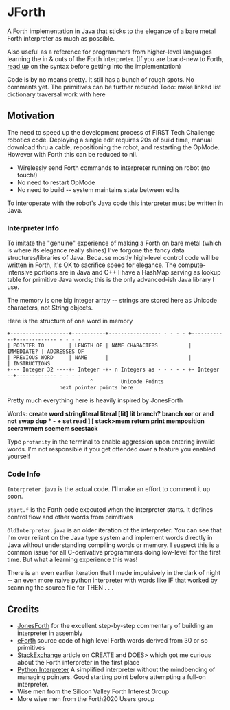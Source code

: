 # JForth
A Forth implementation in Java that sticks to the elegance of a bare metal Forth interpreter as much as possible.

Also useful as a reference for programmers from higher-level languages learning the in & outs of the Forth interpreter. (If you are brand-new to Forth, [read up](http://galileo.phys.virginia.edu/classes/551.jvn.fall01/primer.htm) on the syntax before getting into the implementation)

Code is by no means pretty. It still has a bunch of rough spots. No comments yet. The primitives can be further reduced
Todo: make linked list dictionary traversal work with here

## Motivation
The need to speed up the development process of FIRST Tech Challenge robotics code. Deploying a single edit requires 20s of build time, manual download thru a cable, repositioning the robot, and restarting the OpMode. 
However with Forth this can be reduced to nil.
- Wirelessly send Forth commands to interpreter running on robot (no touch!)
- No need to restart OpMode
- No need to build -- system maintains state between edits

To interoperate with the robot's Java code this interpreter must be written in Java.

### Interpreter Info
To imitate the "genuine" experience of making a Forth on bare metal (which is where its elegance really shines) I've forgone the fancy data structures/libraries of Java.
Because mostly high-level control code will be written in Forth, it's OK to sacrifice speed for elegance. The compute-intensive portions are in Java and C++
I have a HashMap serving as lookup table for primitive Java words; this is the only advanced-ish Java library I use.

The memory is one big integer array -- strings are stored here as Unicode characters, not String objects.

Here is the structure of one word in memory

    +-------------------+-----------+----------------- - - - - +------------+------------- - - - -
    | POINTER TO        | LENGTH OF | NAME CHARACTERS          | IMMEDIATE? | ADDRESSES OF 
    | PREVIOUS WORD	    | NAME      |     	                   |            | INSTRUCTIONS
    +--- Integer 32 ----+- Integer -+- n Integers as - - - - - +- Integer --+------------- - - - -
                               ^         Unicode Points
                     next pointer points here
                     
Pretty much everything here is heavily inspired by JonesForth

Words:
**create word stringliteral literal [lit] lit branch? branch xor or and not swap dup * - + set read ] [ stack>mem return print memposition seerawmem seemem seestack**

Type `profanity` in the terminal to enable aggression upon entering invalid words. I'm not responsible if you get offended over a feature you enabled yourself

### Code Info
`Interpreter.java` is the actual code. I'll make an effort to comment it up soon.

`start.f` is the Forth code executed when the interpreter starts. It defines control flow and other words from primitives

`OldInterpreter.java` is an older iteration of the interpreter. You can see that I'm over reliant on the Java type system and implement words directly in Java without understanding compiling words or memory. I suspect this is a common issue for all C-derivative programmers doing low-level for the first time. But what a learning experience this was!

There is an even earlier iteration that I made impulsively in the dark of night -- an even more naive python interpreter with words like IF that worked by scanning the source file for THEN . . .


## Credits
- [JonesForth](https://github.com/nornagon/jonesforth/blob/master/jonesforth.f) for the excellent step-by-step commentary of building an interpreter in assembly
- [eForth](http://www.exemark.com/FORTH/eForthOverviewv5.pdf) source code of high level Forth words derived from 30 or so primitives
- [StackExchange](https://softwareengineering.stackexchange.com/questions/339283/forth-how-do-create-and-does-work-exactly) article on CREATE and DOES> which got me curious about the Forth interpreter in the first place
- [Python Interpreter](https://www.openbookproject.net/py4fun/forth/forth.html) A simplified interpreter without the mindbending of managing pointers. Good starting point before attempting a full-on interpreter.
- Wise men from the Silicon Valley Forth Interest Group
- More wise men from the Forth2020 Users group

